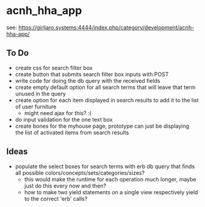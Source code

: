 # acnh_hha_app

see: https://girljaro.systems:4444/index.php/category/development/acnh-hha-app/

## To Do
* create css for search filter box
* create button that submits search filter box inputs with POST
* write code for doing the db query with the received fields
* create empty default option for all search terms that will leave that term unused in the query
* create option for each item displayed in search results to add it to the list of user furniture
  * might need ajax for this? :(
* do input validation for the one text box
* create bones for the myhouse page, prototype can just be displaying the list of activated items from search results

## Ideas
* populate the select boxes for search terms with erb db query that finds all possible colors/concepts/sets/categories/sizes? 
  * this would make the runtime for each operation much longer, maybe just do this every now and then?
  * how to make two yield statements on a single view respectively yield to the correct 'erb' calls?